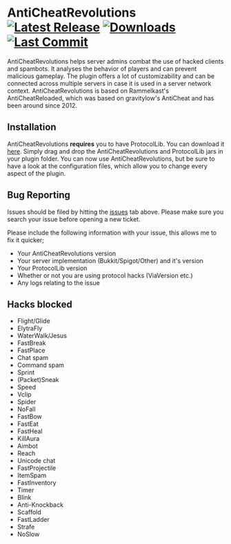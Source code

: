 AntiCheatRevolutions [![Latest Release](https://img.shields.io/github/v/release/CitraMC/AntiCheatRevolutions)](https://github.com/CitraMC/AntiCheatRevolutions/releases) [![Downloads](https://img.shields.io/github/downloads/CitraMC/AntiCheatRevolutions/total)](https://github.com/CitraMC/AntiCheatRevolutions/releases) [![Last Commit](https://img.shields.io/github/last-commit/CitraMC/AntiCheatRevolutions)](https://github.com/CitraMC/AntiCheatRevolutions/commits/master)
=============
AntiCheatRevolutions helps server admins combat the use of hacked clients and spambots. It analyses the behavior of players and can prevent malicious gameplay. The plugin offers a lot of customizability and can be connected across multiple servers in case it is used in a server network context. AntiCheatRevolutions is based on Rammelkast's AntiCheatReloaded, which was based on gravitylow's AntiCheat and has been around since 2012.

Installation
------------
AntiCheatRevolutions **requires** you to have ProtocolLib. You can download it [here](https://www.spigotmc.org/resources/protocollib.1997/).
Simply drag and drop the AntiCheatRevolutions and ProtocolLib jars in your plugin folder. You can now use AntiCheatRevolutions, but be sure to have a look at the configuration files, which allow you to change every aspect of the plugin.

Bug Reporting
------------

Issues should be filed by hitting the [issues](https://github.com/CitraMC/AntiCheatRevolutions/issues?state=open) tab above. Please make sure you search your issue before opening a new ticket.

Please include the following information with your issue, this allows me to fix it quicker;
* Your AntiCheatRevolutions version
* Your server implementation (Bukkit/Spigot/Other) and it's version
* Your ProtocolLib version
* Whether or not you are using protocol hacks (ViaVersion etc.)
* Any logs relating to the issue

Hacks blocked
-------
* Flight/Glide
* ElytraFly
* WaterWalk/Jesus
* FastBreak
* FastPlace
* Chat spam
* Command spam
* Sprint
* (Packet)Sneak
* Speed
* Vclip
* Spider
* NoFall
* FastBow
* FastEat
* FastHeal
* KillAura
* Aimbot
* Reach
* Unicode chat
* FastProjectile
* ItemSpam
* FastInventory
* Timer
* Blink
* Anti-Knockback
* Scaffold
* FastLadder
* Strafe
* NoSlow
